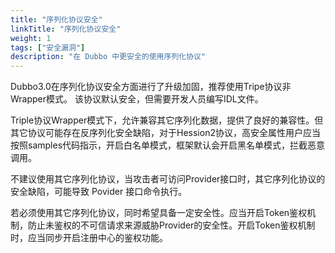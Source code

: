 ```yaml
---
title: "序列化协议安全"
linkTitle: "序列化协议安全"
weight: 1
tags: ["安全漏洞"]
description: "在 Dubbo 中更安全的使用序列化协议"
---
```


Dubbo3.0在序列化协议安全方面进行了升级加固，推荐使用Tripe协议非Wrapper模式。
该协议默认安全，但需要开发人员编写IDL文件。


Triple协议Wrapper模式下，允许兼容其它序列化数据，提供了良好的兼容性。但其它协议可能存在反序列化安全缺陷，对于Hession2协议，高安全属性用户应当按照samples代码指示，开启白名单模式，框架默认会开启黑名单模式，拦截恶意调用。

不建议使用其它序列化协议，当攻击者可访问Provider接口时，其它序列化协议的安全缺陷，可能导致 Povider 接口命令执行。

若必须使用其它序列化协议，同时希望具备一定安全性。应当开启Token鉴权机制，防止未鉴权的不可信请求来源威胁Provider的安全性。开启Token鉴权机制时，应当同步开启注册中心的鉴权功能。
